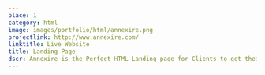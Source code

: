```yaml
---
place: 1
category: html
image: images/portfolio/html/annexire.png
projectlink: http://www.annexire.com/
linktitle: Live Website
title: Landing Page
dscr: Annexire is the Perfect HTML Landing page for Clients to get their user to sign up newsletter. It can also be used as a coming soon holding page to keep the users informed about the progress.
---
```

